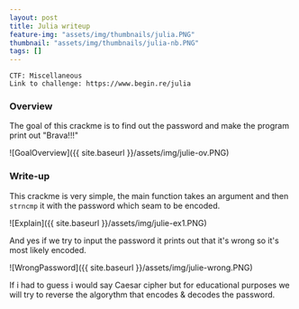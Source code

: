 ```yaml
---
layout: post
title: Julia writeup
feature-img: "assets/img/thumbnails/julia.PNG"
thumbnail: "assets/img/thumbnails/julia-nb.PNG"
tags: []
---
```


`CTF: Miscellaneous` <br>
`Link to challenge: https://www.begin.re/julia`

### Overview

The goal of this crackme is to find out the password and make the program print out "Brava!!!"

![GoalOverview]({{ site.baseurl }}/assets/img/julie-ov.PNG)

### Write-up

This crackme is very simple, the main function takes an argument and then `strncmp` it with the password which seam to be encoded.

![Explain]({{ site.baseurl }}/assets/img/julie-ex1.PNG)

And yes if we try to input the password it prints out that it's wrong so it's most likely encoded.

![WrongPassword]({{ site.baseurl }}/assets/img/julie-wrong.PNG)

If i had to guess i would say Caesar cipher but for educational purposes we will try to reverse the algorythm that encodes & decodes the password.